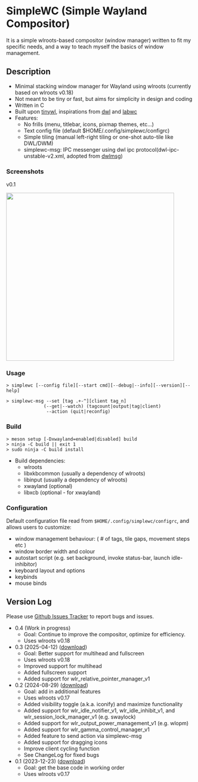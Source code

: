 # SimpleWC (Simple Wayland Compositor)

It is a simple wlroots-based compositor (window manager) written to fit my specific needs, and a way 
to teach myself the basics of window management. 

## Description

 - Minimal stacking window manager for Wayland using wlroots (currently based on wlroots v0.18)
 - Not meant to be tiny or fast, but aims for simplicity in design and coding
 - Written in C
 - Built upon [tinywl], inspirations from [dwl] and [labwc]
 - Features:
   - No frills (menu, titlebar, icons, pixmap themes, etc...)
   - Text config file (default $HOME/.config/simplewc/configrc)
   - Simple tiling (manual left-right tiling or one-shot auto-tile like DWL/DWM)
   - simplewc-msg: IPC messenger using dwl ipc protocol(dwl-ipc-unstable-v2.xml, adopted from [dwlmsg])

[tinywl]: https://gitlab.freedesktop.org/wlroots/wlroots/-/tree/master/tinywl
[dwl]: https://codeberg.org/dwl/dwl
[labwc]: https://github.com/labwc/labwc
[dwlmsg]: https://codeberg.org/notchoc/dwlmsg


### Screenshots

v0.1

<a href="https://i.redd.it/b7wqm1au7adc1.png" target="_blank"><img src="https://i.redd.it/b7wqm1au7adc1.png" width="450" /></a>


### Usage

    > simplewc [--config file][--start cmd][--debug|--info][--version][--help]

    > simplewc-msg --set [tag .+-^][client tag_n]
                  (--get|--watch) (tagcount|output|tag|client)
                   --action (quit|reconfig)

### Build

    > meson setup [-Dxwayland=enabled|disabled] build
    > ninja -C build || exit 1
    > sudo ninja -C build install

 - Build dependencies:
   - wlroots
   - libxkbcommon (usually a dependency of wlroots)
   - libinput (usually a dependency of wlroots)
   - xwayland (optional)
   - libxcb (optional - for xwayland)

### Configuration

Default configuration file read from `$HOME/.config/simplewc/configrc`, and allows users to customize:

 - window management behaviour: ( # of tags, tile gaps, movement steps etc )
 - window border width and colour
 - autostart script (e.g. set background, invoke status-bar, launch idle-inhibitor)
 - keyboard layout and options 
 - keybinds
 - mouse binds 


## Version Log

Please use [Github Issues Tracker][ghit] to report bugs and issues.

  - 0.4 (Work in progress)
    - Goal: Continue to improve the compositor, optimize for efficiency.
    - Uses wlroots v0.18
  - 0.3 (2025-04-12) ([download][v03])
    - Goal: Better support for multihead and fullscreen
    - Uses wlroots v0.18
    - Improved support for multihead
    - Added fullscreen support
    - Added support for wlr_relative_pointer_manager_v1
  - 0.2 (2024-08-29) ([download][v02])
    - Goal: add in additional features
    - Uses wlroots v0.17
    - Added visibility toggle (a.k.a. iconify) and maximize functionality
    - Added support for wlr_idle_notifier_v1, wlr_idle_inhibit_v1, and wlr_session_lock_manager_v1 (e.g. swaylock)
    - Added support for wlr_output_power_management_v1 (e.g. wlopm)
    - Added support for wlr_gamma_control_manager_v1
    - Added feature to send action via simplewc-msg
    - Added support for dragging icons
    - Improve client cycling function
    - See ChangeLog for fixed bugs
  - 0.1 (2023-12-23) ([download][v01])
    - Goal: get the base code in working order
    - Uses wlroots v0.17

[v01]: https://github.com/kcirick/simplewc/archive/refs/tags/v0.1.tar.gz
[v02]: https://github.com/kcirick/simplewc/archive/refs/tags/v0.2.tar.gz
[v03]: https://github.com/kcirick/simplewc/archive/refs/tags/v0.3.tar.gz
[ghit]: https://github.com/kcirick/simplewc/issues

